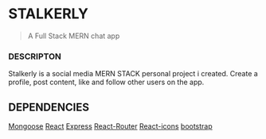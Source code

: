 STALKERLY
===

>A Full Stack MERN chat app

### DESCRIPTON

Stalkerly is a social media MERN STACK personal project i created.
Create a profile, post content, like and follow other users on the app.


## DEPENDENCIES

[Mongoose](https://img.shields.io:/badge/-Mongoose-green)
[React](https://img.shields.io:/badge/-ReactJs-blue)
[Express](https://img.shields.io:/badge/-ExpressJs-Yellow)
[React-Router](https://img.shields.io:/badge/-ReactRouterDom-blue)
[React-icons](https://img.shields.io:/badge/-ReactIcons-blue)
[bootstrap](https://img.shields.io:/badge/-Bootstrap-green)